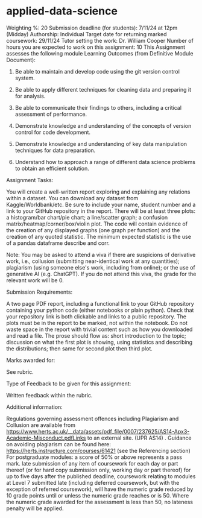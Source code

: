 # applied-data-science
Weighting %: 	20	Submission deadline (for students): 	7/11/24 at 12pm (Midday)
Authorship:	Individual	Target date for returning marked coursework: 	29/11/24
Tutor setting the work: 	Dr. William Cooper	Number of hours you are expected to work on this assignment: 	10
This Assignment assesses the following module Learning Outcomes (from Definitive Module Document):

1. Be able to maintain and develop code using the git version control system.

2. Be able to apply different techniques for cleaning data and preparing it for analysis.

3. Be able to communicate their findings to others, including a critical assessment of performance.

4. Demonstrate knowledge and understanding of the concepts of version control for code development.

5. Demonstrate knowledge and understanding of key data manipulation techniques for data preparation.

6. Understand how to approach a range of different data science problems to obtain an efficient solution.

Assignment Tasks: 

You will create a well-written report exploring and explaining any relations within a dataset. You can download any dataset from Kaggle/Worldbank/etc. Be sure to include your name, student number and a link to your GitHub repository in the report. There will be at least three plots: a histogram/bar chart/pie chart; a line/scatter graph; a confusion matrix/heatmap/corner/box/violin plot. The code will contain evidence of the creation of any displayed graphs (one graph per function) and the creation of any quoted statistic. The minimum expected statistic is the use of a pandas dataframe describe and corr.

Note: You may be asked to attend a viva if there are suspicions of derivative work, i.e., collusion (submitting near-identical work at any quantities); plagiarism (using someone else's work, including from online); or the use of generative AI (e.g. ChatGPT). If you do not attend this viva, the grade for the relevant work will be 0.

Submission Requirements:

 A two page PDF report, including a functional link to your GitHub repository containing your python code (either notebooks or plain python). Check that your repository link is both clickable and links to a public repository. The plots must be in the report to be marked, not within the notebook. Do not waste space in the report with trivial content such as how you downloaded and read a file. The prose should flow as: short introduction to the topic; discussion on what the first plot is showing, using statistics and describing the distributions; then same for second plot then third plot.

Marks awarded for:

See rubric.

Type of Feedback to be given for this assignment:

Written feedback within the rubric.

Additional information:

 Regulations governing assessment offences including Plagiarism and Collusion are available from https://www.herts.ac.uk/__data/assets/pdf_file/0007/237625/AS14-Apx3-Academic-Misconduct.pdfLinks to an external site. (UPR AS14) .
 Guidance on avoiding plagiarism can be found here: https://herts.instructure.com/courses/61421 (see the Referencing section)
 For postgraduate modules:
 a score of 50% or above represents a pass mark.
 late submission of any item of coursework for each day or part thereof (or for hard copy submission only, working day or part thereof) for up to five days after the published deadline, coursework relating to modules at Level 7 submitted late (including deferred coursework, but with the exception of referred coursework), will have the numeric grade reduced by 10 grade points until or unless the numeric grade reaches or is 50. Where the numeric grade awarded for the assessment is less than 50, no lateness penalty will be applied. 
